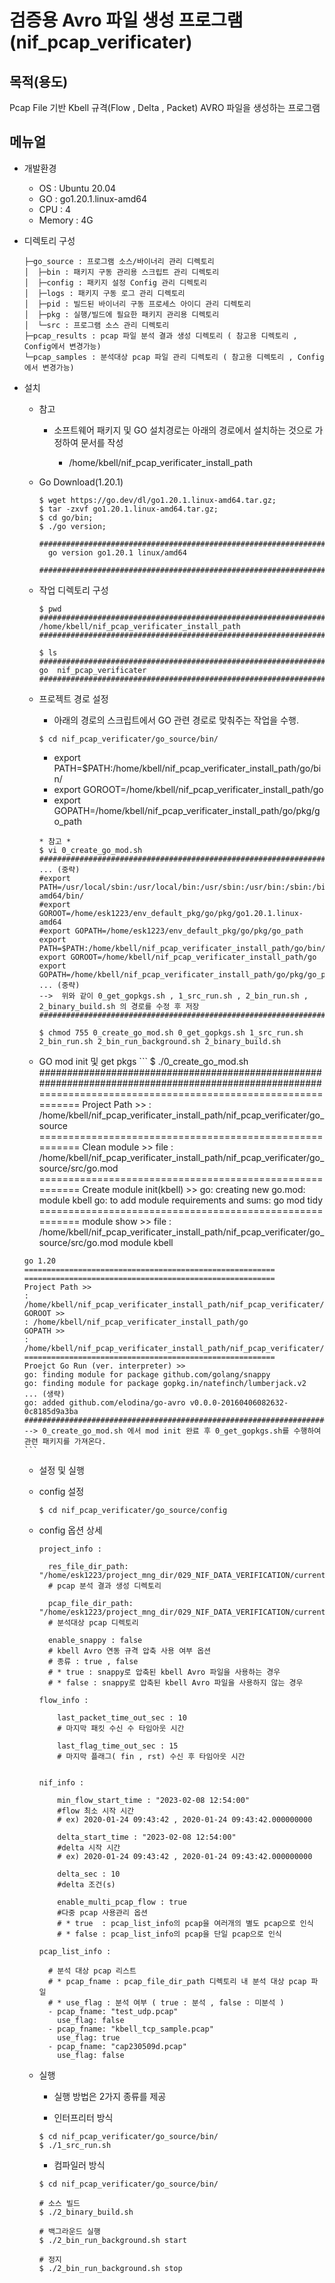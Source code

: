 # 검증용 Avro 파일 생성 프로그램(nif_pcap_verificater)

## 목적(용도)
Pcap File 기반 Kbell 규격(Flow , Delta , Packet) AVRO 파일을 생성하는 프로그램

## 메뉴얼

- 개발환경

  * OS : Ubuntu 20.04
  * GO : go1.20.1.linux-amd64
  * CPU : 4
  * Memory : 4G

- 디렉토리 구성
  ```
  ├─go_source : 프로그램 소스/바이너리 관리 디렉토리
  │  ├─bin : 패키지 구동 관리용 스크립트 관리 디렉토리
  │  ├─config : 패키지 설정 Config 관리 디렉토리
  │  ├─logs : 패키지 구동 로그 관리 디렉토리
  │  ├─pid : 빌드된 바이너리 구동 프로세스 아이디 관리 디렉토리
  │  ├─pkg : 실행/빌드에 필요한 패키지 관리용 디렉토리
  │  └─src : 프로그램 소스 관리 디렉토리
  ├─pcap_results : pcap 파일 분석 결과 생성 디렉토리 ( 참고용 디렉토리 , Config에서 변경가능)  
  └─pcap_samples : 분석대상 pcap 파일 관리 디렉토리 ( 참고용 디렉토리 , Config에서 변경가능)
  ```
  
- 설치

    * 참고 
      * 소프트웨어 패키지 및 GO 설치경로는 아래의 경로에서 설치하는 것으로 가정하여 문서를 작성
     
        * /home/kbell/nif_pcap_verificater_install_path

      
    * Go Download(1.20.1)
      ```
      $ wget https://go.dev/dl/go1.20.1.linux-amd64.tar.gz;
      $ tar -zxvf go1.20.1.linux-amd64.tar.gz;
      $ cd go/bin;
      $ ./go version;
        ######################################################################################################
        go version go1.20.1 linux/amd64
        ######################################################################################################
      ```
      
    * 작업 디렉토리 구성 
      ```
      $ pwd
      ######################################################################################################
      /home/kbell/nif_pcap_verificater_install_path
      ######################################################################################################
    
      $ ls
      ######################################################################################################
      go  nif_pcap_verificater
      ######################################################################################################
      ```
   
    * 프로젝트 경로 설정
      *  아래의 경로의 스크립트에서 GO 관련 경로로 맞춰주는 작업을 수행.
      ```
      $ cd nif_pcap_verificater/go_source/bin/
      ```
      
        *  export PATH=$PATH:/home/kbell/nif_pcap_verificater_install_path/go/bin/
        *  export GOROOT=/home/kbell/nif_pcap_verificater_install_path/go
        *  export GOPATH=/home/kbell/nif_pcap_verificater_install_path/go/pkg/go_path
       
      ```
      * 참고 *
      $ vi 0_create_go_mod.sh
      ######################################################################################################
      ... (중략)
      #export PATH=/usr/local/sbin:/usr/local/bin:/usr/sbin:/usr/bin:/sbin:/bin:/usr/games:/usr/local/games:/snap/bin:/home/esk1223/env_default_pkg/go/pkg/go1.20.1.linux-amd64/bin/
      #export GOROOT=/home/esk1223/env_default_pkg/go/pkg/go1.20.1.linux-amd64
      #export GOPATH=/home/esk1223/env_default_pkg/go/pkg/go_path
      export PATH=$PATH:/home/kbell/nif_pcap_verificater_install_path/go/bin/
      export GOROOT=/home/kbell/nif_pcap_verificater_install_path/go
      export GOPATH=/home/kbell/nif_pcap_verificater_install_path/go/pkg/go_path
      ... (중략)
      -->  위와 같이 0_get_gopkgs.sh , 1_src_run.sh , 2_bin_run.sh , 2_binary_build.sh 의 경로를 수정 후 저장
      ######################################################################################################
      
      $ chmod 755 0_create_go_mod.sh 0_get_gopkgs.sh 1_src_run.sh 2_bin_run.sh 2_bin_run_background.sh 2_binary_build.sh
      ```
      
    *  GO mod init 및 get pkgs
      ```
      $ ./0_create_go_mod.sh
      ######################################################################################################
      ========================================================
      Project Path >>
      : /home/kbell/nif_pcap_verificater_install_path/nif_pcap_verificater/go_source
      ========================================================
      Clean module >>
      file :  /home/kbell/nif_pcap_verificater_install_path/nif_pcap_verificater/go_source/src/go.mod
      ========================================================
      Create module init(kbell) >>
      go: creating new go.mod: module kbell
      go: to add module requirements and sums:
              go mod tidy
      ========================================================
      module show >>
      file :  /home/kbell/nif_pcap_verificater_install_path/nif_pcap_verificater/go_source/src/go.mod
      module kbell

      go 1.20
      ========================================================
      ========================================================
      Project Path >>
      : /home/kbell/nif_pcap_verificater_install_path/nif_pcap_verificater/go_source
      GOROOT >>
      : /home/kbell/nif_pcap_verificater_install_path/go
      GOPATH >>
      : /home/kbell/nif_pcap_verificater_install_path/nif_pcap_verificater/go_source
      ========================================================
      Proejct Go Run (ver. interpreter) >>
      go: finding module for package github.com/golang/snappy
      go: finding module for package gopkg.in/natefinch/lumberjack.v2
      ... (생략)
      go: added github.com/elodina/go-avro v0.0.0-20160406082632-0c8185d9a3ba
      ######################################################################################################
      --> 0_create_go_mod.sh 에서 mod init 완료 후 0_get_gopkgs.sh를 수행하여 관련 패키지를 가져온다.
      ```
 
   - 설정 및 실행
 
    * config 설정
      ```
      $ cd nif_pcap_verificater/go_source/config
      ```
     * config 옵션 상세
       ```
       project_info :

         res_file_dir_path: "/home/esk1223/project_mng_dir/029_NIF_DATA_VERIFICATION/current_nif_project/nif_pcap_verificater/pcap_results"
         # pcap 분석 결과 생성 디렉토리

         pcap_file_dir_path: "/home/esk1223/project_mng_dir/029_NIF_DATA_VERIFICATION/current_nif_project/nif_pcap_verificater/pcap_samples"
         # 분석대상 pcap 디렉토리

         enable_snappy : false
         # kbell Avro 연동 규격 압축 사용 여부 옵션
         # 종류 : true , false
         # * true : snappy로 압축된 kbell Avro 파일을 사용하는 경우
         # * false : snappy로 압축된 kbell Avro 파일을 사용하지 않는 경우

       flow_info :

           last_packet_time_out_sec : 10
           # 마지막 패킷 수신 수 타임아웃 시간

           last_flag_time_out_sec : 15
           # 마지막 플래그( fin , rst) 수신 후 타임아웃 시간


       nif_info :

           min_flow_start_time : "2023-02-08 12:54:00"
           #flow 최소 시작 시간
           # ex) 2020-01-24 09:43:42 , 2020-01-24 09:43:42.000000000

           delta_start_time : "2023-02-08 12:54:00"
           #delta 시작 시간
           # ex) 2020-01-24 09:43:42 , 2020-01-24 09:43:42.000000000

           delta_sec : 10
           #delta 조건(s)

           enable_multi_pcap_flow : true
           #다중 pcap 사용관리 옵션
           # * true  : pcap_list_info의 pcap을 여러개의 별도 pcap으로 인식
           # * false : pcap_list_info의 pcap을 단일 pcap으로 인식

       pcap_list_info :

         # 분석 대상 pcap 리스트
         # * pcap_fname : pcap_file_dir_path 디렉토리 내 분석 대상 pcap 파일
         # * use_flag : 분석 여부 ( true : 분석 , false : 미분석 )
         - pcap_fname: "test_udp.pcap"
           use_flag: false
         - pcap_fname: "kbell_tcp_sample.pcap"
           use_flag: true
         - pcap_fname: "cap230509d.pcap"
           use_flag: false       
       ```
       
    * 실행
      *  실행 방법은 2가지 종류를 제공
      
      *  인터프리터 방식
      ```
      $ cd nif_pcap_verificater/go_source/bin/
      $ ./1_src_run.sh
      ```
      
      * 컴파일러 방식
      ```
      $ cd nif_pcap_verificater/go_source/bin/
      
      # 소스 빌드
      $ ./2_binary_build.sh
      
      # 백그라운드 실행
      $ ./2_bin_run_background.sh start
      
      # 정지
      $ ./2_bin_run_background.sh stop
      ```       
